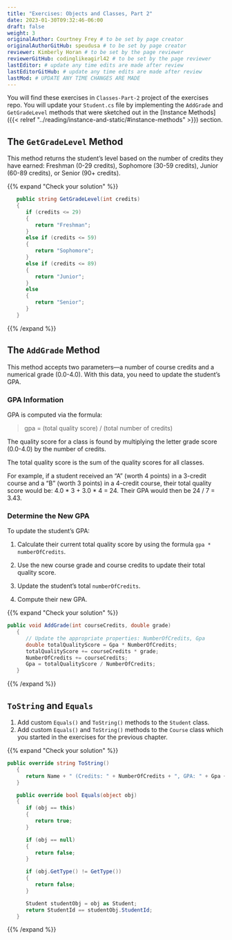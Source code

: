 ```yaml
---
title: "Exercises: Objects and Classes, Part 2"
date: 2023-01-30T09:32:46-06:00
draft: false
weight: 3
originalAuthor: Courtney Frey # to be set by page creator
originalAuthorGitHub: speudusa # to be set by page creator
reviewer: Kimberly Horan # to be set by the page reviewer
reviewerGitHub: codinglikeagirl42 # to be set by the page reviewer
lastEditor: # update any time edits are made after review
lastEditorGitHub: # update any time edits are made after review
lastMod: # UPDATE ANY TIME CHANGES ARE MADE
---
```


You will find these exercises in `Classes-Part-2` project of the exercises repo. You will update your `Student.cs` file by implementing the `AddGrade` and `GetGradeLevel` methods that were sketched out in the [Instance Methods]({{< relref "../reading/instance-and-static/#instance-methods" >}}) section.

## The `GetGradeLevel` Method
This method returns the student’s level based on the number of credits they have earned: Freshman (0-29 credits), Sophomore (30-59 credits), Junior (60-89 credits), or Senior (90+ credits).

{{% expand "Check your solution" %}}
```csharp
   public string GetGradeLevel(int credits)
   {
      if (credits <= 29)
      {
         return "Freshman";
      }
      else if (credits <= 59)
      {
         return "Sophomore";
      }
      else if (credits <= 89)
      {
         return "Junior";
      }
      else
      {
         return "Senior";
      }
   }
```
{{% /expand %}}

## The `AddGrade` Method
This method accepts two parameters—a number of course credits and a numerical grade (0.0-4.0). With this data, you need to update the student’s GPA.

### GPA Information
GPA is computed via the formula:

> gpa = (total quality score) / (total number of credits)

The quality score for a class is found by multiplying the letter grade score (0.0-4.0) by the number of credits.

The total quality score is the sum of the quality scores for all classes.

For example, if a student received an “A” (worth 4 points) in a 3-credit course and a “B” (worth 3 points) in a 4-credit course, their total quality score would be: 4.0 * 3 + 3.0 * 4 = 24. Their GPA would then be 24 / 7 = 3.43.

### Determine the New GPA
To update the student’s GPA:

   1. Calculate their current total quality score by using the formula `gpa * numberOfCredits`.

   1. Use the new course grade and course credits to update their total quality score.

   1. Update the student’s total `numberOfCredits`.

   1. Compute their new GPA.

{{% expand "Check your solution" %}}
```csharp
public void AddGrade(int courseCredits, double grade)
   {
      // Update the appropriate properties: NumberOfCredits, Gpa
      double totalQualityScore = Gpa * NumberOfCredits;
      totalQualityScore += courseCredits * grade;
      NumberOfCredits += courseCredits;
      Gpa = totalQualityScore / NumberOfCredits;
   }
```
{{% /expand %}}

## `ToString` and `Equals`
   1. Add custom `Equals()` and `ToString()` methods to the `Student` class.
   1. Add custom `Equals()` and `ToString()` methods to the `Course` class which you started in the exercises for the previous chapter.

{{% expand "Check your solution" %}}
```csharp
public override string ToString()
   {
      return Name + " (Credits: " + NumberOfCredits + ", GPA: " + Gpa + ")";
   }

   public override bool Equals(object obj)
   {
      if (obj == this)
      {
         return true;
      }

      if (obj == null)
      {
         return false;
      }

      if (obj.GetType() != GetType())
      {
         return false;
      }

      Student studentObj = obj as Student;
      return StudentId == studentObj.StudentId;
   }
```
{{% /expand %}}